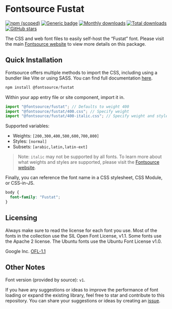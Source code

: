 # Fontsource Fustat

[![npm (scoped)](https://img.shields.io/npm/v/@fontsource/fustat?color=brightgreen)](https://www.npmjs.com/package/@fontsource/fustat) [![Generic badge](https://img.shields.io/badge/fontsource-passing-brightgreen)](https://github.com/fontsource/fontsource) [![Monthly downloads](https://badgen.net/npm/dm/@fontsource/fustat)](https://github.com/fontsource/fontsource) [![Total downloads](https://badgen.net/npm/dt/@fontsource/fustat)](https://github.com/fontsource/fontsource) [![GitHub stars](https://img.shields.io/github/stars/fontsource/fontsource.svg?style=social&label=Star)](https://github.com/fontsource/fontsource/stargazers)

The CSS and web font files to easily self-host the “Fustat” font. Please visit the main [Fontsource website](https://fontsource.org/fonts/fustat) to view more details on this package.

## Quick Installation

Fontsource offers multiple methods to import the CSS, including using a bundler like Vite or using SASS. You can find full documentation [here](https://fontsource.org/docs/getting-started/introduction).

```javascript
npm install @fontsource/fustat
```

Within your app entry file or site component, import it in.

```javascript
import "@fontsource/fustat"; // Defaults to weight 400
import "@fontsource/fustat/400.css"; // Specify weight
import "@fontsource/fustat/400-italic.css"; // Specify weight and style
```

Supported variables:
- Weights: `[200,300,400,500,600,700,800]`
- Styles: `[normal]`
- Subsets: `[arabic,latin,latin-ext]`

> Note: `italic` may not be supported by all fonts. To learn more about what weights and styles are supported, please visit the [Fontsource website](https://fontsource.org/fonts/fustat).

Finally, you can reference the font name in a CSS stylesheet, CSS Module, or CSS-in-JS.

```css
body {
  font-family: "Fustat";
}
```

## Licensing
Always make sure to read the license for each font you use. Most of the fonts in the collection use the SIL Open Font License, v1.1. Some fonts use the Apache 2 license. The Ubuntu fonts use the Ubuntu Font License v1.0.

Google Inc.
[OFL-1.1](http://scripts.sil.org/OFL)

## Other Notes
Font version (provided by source): `v1`.

If you have any suggestions or ideas to improve the performance of font loading or expand the existing library, feel free to star and contribute to this repository. You can share your suggestions or ideas by creating an [issue](https://github.com/fontsource/fontsource/issues).